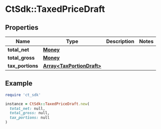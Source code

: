 # CtSdk::TaxedPriceDraft

## Properties

| Name | Type | Description | Notes |
| ---- | ---- | ----------- | ----- |
| **total_net** | [**Money**](Money.md) |  |  |
| **total_gross** | [**Money**](Money.md) |  |  |
| **tax_portions** | [**Array&lt;TaxPortionDraft&gt;**](TaxPortionDraft.md) |  |  |

## Example

```ruby
require 'ct_sdk'

instance = CtSdk::TaxedPriceDraft.new(
  total_net: null,
  total_gross: null,
  tax_portions: null
)
```

